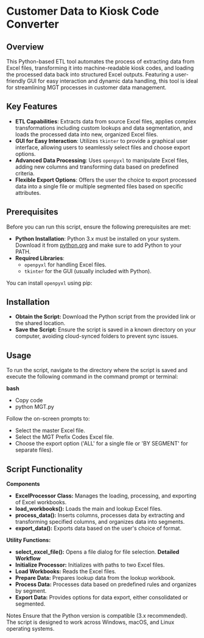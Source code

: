 # Customer Data to Kiosk Code Converter

## Overview
This Python-based ETL tool automates the process of extracting data from Excel files, transforming it into machine-readable kiosk codes, and loading the processed data back into structured Excel outputs. Featuring a user-friendly GUI for easy interaction and dynamic data handling, this tool is ideal for streamlining MGT processes in customer data management.

## Key Features
- **ETL Capabilities**: Extracts data from source Excel files, applies complex transformations including custom lookups and data segmentation, and loads the processed data into new, organized Excel files.
- **GUI for Easy Interaction**: Utilizes `tkinter` to provide a graphical user interface, allowing users to seamlessly select files and choose export options.
- **Advanced Data Processing**: Uses `openpyxl` to manipulate Excel files, adding new columns and transforming data based on predefined criteria.
- **Flexible Export Options**: Offers the user the choice to export processed data into a single file or multiple segmented files based on specific attributes.

## Prerequisites
Before you can run this script, ensure the following prerequisites are met:
- **Python Installation**: Python 3.x must be installed on your system. Download it from [python.org](https://python.org) and make sure to add Python to your PATH.
- **Required Libraries**:
  - `openpyxl` for handling Excel files.
  - `tkinter` for the GUI (usually included with Python).

You can install `openpyxl` using pip:

## Installation
- **Obtain the Script:** Download the Python script from the provided link or the shared location.
- **Save the Script:** Ensure the script is saved in a known directory on your computer, avoiding cloud-synced folders to prevent sync issues.
## Usage
To run the script, navigate to the directory where the script is saved and execute the following command in the command prompt or terminal:

**bash**
- Copy code
- python MGT.py

Follow the on-screen prompts to:
- Select the master Excel file.
- Select the MGT Prefix Codes Excel file.
- Choose the export option ('ALL' for a single file or 'BY SEGMENT' for separate files).

## Script Functionality
**Components**
- **ExcelProcessor Class:** Manages the loading, processing, and exporting of Excel workbooks.
- **load_workbooks():** Loads the main and lookup Excel files.
- **process_data():** Inserts columns, processes data by extracting and transforming specified columns, and organizes data into segments.
- **export_data():** Exports data based on the user's choice of format.

**Utility Functions:**
- **select_excel_file():** Opens a file dialog for file selection.
**Detailed Workflow**
- **Initialize Processor:** Initializes with paths to two Excel files.
- **Load Workbooks:** Reads the Excel files.
- **Prepare Data:** Prepares lookup data from the lookup workbook.
- **Process Data:** Processes data based on predefined rules and organizes by segment.
- **Export Data:** Provides options for data export, either consolidated or segmented.

Notes
Ensure that the Python version is compatible (3.x recommended).
The script is designed to work across Windows, macOS, and Linux operating systems.
